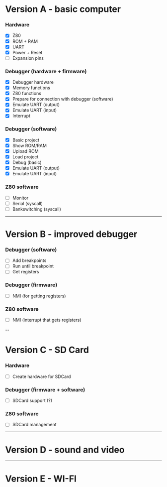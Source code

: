 # Version A - basic computer

### Hardware

- [x] Z80
- [x] ROM + RAM
- [x] UART
- [x] Power + Reset
- [ ] Expansion pins

### Debugger (hardware + firmware)

- [x] Debugger hardware
- [x] Memory functions
- [x] Z80 functions
- [x] Prepare for connection with debugger (software)
- [x] Emulate UART (output)
- [x] Emulate UART (input)
- [x] Interrupt

### Debugger (software)

- [x] Basic project
- [x] Show ROM/RAM
- [x] Upload ROM
- [x] Load project
- [x] Debug (basic)
- [x] Emulate UART (output)
- [x] Emulate UART (input)

### Z80 software

- [ ] Monitor
- [ ] Serial (syscall)
- [ ] Bankswitching (syscall)

---

# Version B - improved debugger

### Debugger (software)

- [ ] Add breakpoints
- [ ] Run until breakpoint
- [ ] Get registers

### Debugger (firmware)
- [ ] NMI (for getting registers)

### Z80 software

- [ ] NMI (interrupt that gets registers)

--

# Version C - SD Card

### Hardware

- [ ] Create hardware for SDCard

### Debugger (firmware + software)

- [ ] SDCard support (?)

### Z80 software

- [ ] SDCard management

---

# Version D - sound and video

---

# Version E - WI-FI
